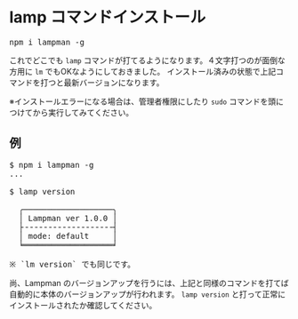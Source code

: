 lamp コマンドインストール
==========

<pre class="cmd">
npm i lampman -g
</pre>

これでどこでも `lamp` コマンドが打てるようになります。４文字打つのが面倒な方用に `lm` でもOKなようにしておきました。
インストール済みの状態で上記コマンドを打つと最新バージョンになります。

※インストールエラーになる場合は、管理者権限にしたり `sudo` コマンドを頭につけてから実行してみてください。


## 例

<pre class="cmd">
$ npm i lampman -g
...

$ lamp version

  ╭───────────────────╮
  │ Lampman ver 1.0.0 │
  ├╶╶╶╶╶╶╶╶╶╶╶╶╶╶╶╶╶╶╶┤
  │ mode: default     │
  ╘═══════════════════╛

<span class="comment">※ `lm version` でも同じです。</span>
</pre>

尚、Lampman のバージョンアップを行うには、上記と同様のコマンドを打てば自動的に本体のバージョンアップが行われます。
`lamp version` と打って正常にインストールされたか確認してください。
